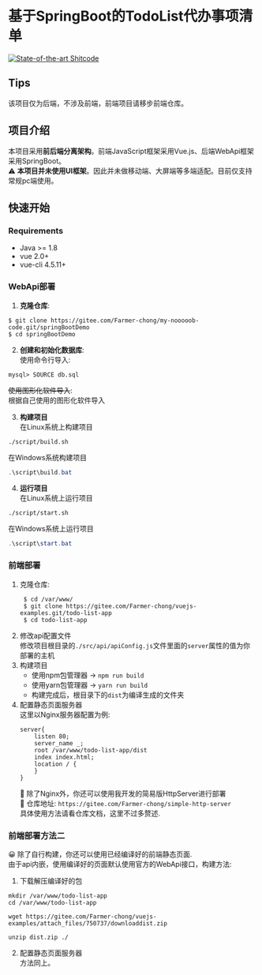 # 基于SpringBoot的TodoList代办事项清单
[![State-of-the-art Shitcode](https://img.shields.io/static/v1?label=State-of-the-art&message=Shitcode&color=7B5804)](https://github.com/trekhleb/state-of-the-art-shitcode)

## Tips
该项目仅为后端，不涉及前端，前端项目请移步前端仓库。  

## 项目介绍
本项目采用**前后端分离架构**。前端JavaScript框架采用Vue.js、后端WebApi框架采用SpringBoot。  
⚠ **本项目并未使用UI框架**。因此并未做移动端、大屏端等多端适配。目前仅支持常规pc端使用。



## 快速开始
### Requirements
- Java >= 1.8
- vue 2.0+
- vue-cli 4.5.11+

### WebApi部署

1. **克隆仓库**:
```shell
$ git clone https://gitee.com/Farmer-chong/my-nooooob-code.git/springBootDemo
$ cd springBootDemo
```

2. **创建和初始化数据库**:  
使用命令行导入: 
```shell
mysql> SOURCE db.sql
```

~~使用图形化软件导入~~:   
根据自己使用的图形化软件导入

3. **构建项目**  
在Linux系统上构建项目
```shell
./script/build.sh
```

在Windows系统构建项目
```powershell
.\script\build.bat
```

4. **运行项目**  
在Linux系统上运行项目
```shell
./script/start.sh
```

在Windows系统上运行项目
```powershell
.\script\start.bat
```



### 前端部署

1. 克隆仓库: 
   ```shell
    $ cd /var/www/
    $ git clone https://gitee.com/Farmer-chong/vuejs-examples.git/todo-list-app
    $ cd todo-list-app
   ```
2. 修改api配置文件  
   修改项目根目录的`./src/api/apiConfig.js`文件里面的`server`属性的值为你部署的主机
3. 构建项目
   - 使用npm包管理器 -> `npm run build`
   - 使用yarn包管理器 -> `yarn run build`
   - 构建完成后，根目录下的`dist`为编译生成的文件夹
4. 配置静态页面服务器   
   这里以Nginx服务器配置为例:
   ```shell
   server{
       listen 80;
       server_name _;
       root /var/www/todo-list-app/dist
       index index.html;
       location / {
       }
   }
   ```
    🎇 除了Nginx外，你还可以使用我开发的简易版HttpServer进行部署  
    🚀 仓库地址: `https://gitee.com/Farmer-chong/simple-http-server`  
    具体使用方法请看仓库文档，这里不过多赘述.

### 前端部署方法二
😀 除了自行构建，你还可以使用已经编译好的前端静态页面.  
由于api内嵌，使用编译好的页面默认使用官方的WebApi接口，构建方法:
1. 下载解压编译好的包  
```shell
mkdir /var/www/todo-list-app
cd /var/www/todo-list-app

wget https://gitee.com/Farmer-chong/vuejs-examples/attach_files/750737/downloaddist.zip

unzip dist.zip ./
```

2. 配置静态页面服务器  
方法同上。

